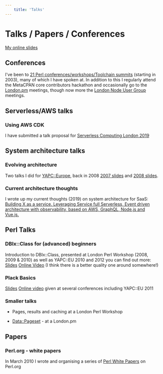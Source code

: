```yaml
---
	title: 'Talks'
---
```


# Talks / Papers / Conferences

[My online slides](http://www.slideshare.net/ranguard)

## Conferences

I've been to [21 Perl conferences/workshops/Toolchain summits](http://act.yapc.eu/lpw2018/user/257) (starting in 2003)</a>, many of which I have spoken at. In addition to this I regularly attend the MetaCPAN core contributors hackathon and occasionally go to the [London.pm](http://london.pm.org/) meetings, though now more the [London Node User Group](https://lnug.org/) meetings.

## Serverless/AWS talks

### Using AWS CDK

I have submitted a talk proposal for [Serverless Computing London 2019](https://serverlesscomputing.london/)

## System architecture talks

### Evolving architecture
	
Two talks I did for [YAPC::Europe](http://www.yapceurope.org/),
back in 2008 [2007 slides](https://www.slideshare.net/ranguard/evolving-archetecture) and [2008 slides](https://www.slideshare.net/ranguard/evolving-architecture-further-presentation).

### Current architecture thoughts

I wrote up my current thoughts (2019) on system architecture for SaaS: 
[Building X as a service. Leveraging Service full Serverless, Event driven architecture with observability, based on AWS, GraphQL, Node.js and Vue.js.](https://medium.com/@leolapworth/the-startup-stack-that-wasnt-1581df97b2eb)


## Perl Talks

### DBIx::Class for (advanced) beginners
	
Introduction to DBIx::Class, presented at London Perl Workshop (2008, 2009 &amp; 2010) as well as YAPC::EU 2010 and 2012 you can find out more: [Slides](https://www.slideshare.net/ranguard/dbixclass-introduction-2010) [Online Video](https://www.youtube.com/watch?v=N-tbMPyNlM8) (I think there is a better quality one around somewhere!)

### Plack Basics

[Slides](https://www.slideshare.net/ranguard/plack-basics-for-perl-websites-yapceu-2011)
 [Online video](https://www.youtube.com/watch?v=qdCmQJCaT0c) given at several conferences including YAPC::EU 2011

### Smaller talks

- Pages, results and caching at a London Perl Workshop

- [Data::Pageset](https://metacpan.org/pod/Data::Pageset) - at a London.pm

## Papers

### Perl.org - white papers
    
In March 2010 I  wrote and organising a series of [Perl White Papers](http://www.perl.org/about/whitepapers/) on Perl.org
    